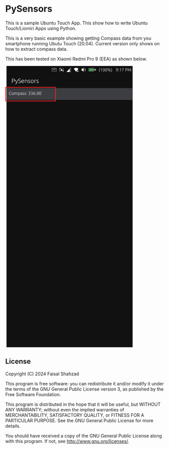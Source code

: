 # PySensors

This is a sample Ubuntu Touch App. This show how to write Ubuntu Touch/Liomiri Apps using Python. 

This is a very basic example showing getting Compass data from you smartphone running Ubutu Touch (20.04). Current version only shows on how to extract compass data.

This has been tested on Xiaomi Redmi Pro 9 (EEA) as shown below.

![PySensors Running on Xiaomi Redmi Pro 9 with Ubunut Touch/Liomiri ](assets/screnshot_dark.png)


## License

Copyright (C) 2024  Faisal Shahzad

This program is free software: you can redistribute it and/or modify it under
the terms of the GNU General Public License version 3, as published by the
Free Software Foundation.

This program is distributed in the hope that it will be useful, but WITHOUT ANY
WARRANTY; without even the implied warranties of MERCHANTABILITY, SATISFACTORY
QUALITY, or FITNESS FOR A PARTICULAR PURPOSE.  See the GNU General Public License
for more details.

You should have received a copy of the GNU General Public License along with
this program. If not, see <http://www.gnu.org/licenses/>.
